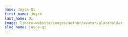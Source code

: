 ```yaml
---
name: Joyce Qi
first_name: Joyce
last_name: Qi
image: linaro-website/images/author/avatar-placeholder
slug_name: joyce-qi
---
```



